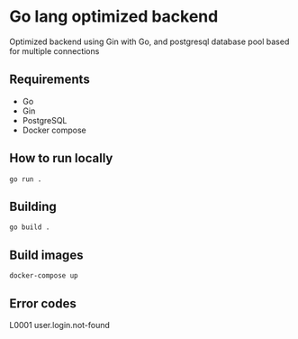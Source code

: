 # Go lang optimized backend

Optimized backend using Gin with Go, and postgresql database pool based for multiple connections

## Requirements

* Go
* Gin
* PostgreSQL
* Docker compose

## How to run locally

```
go run .
```

## Building

```
go build .
```


## Build images
```
docker-compose up
```

## Error codes

L0001 user.login.not-found
